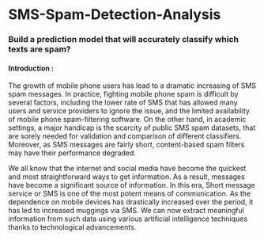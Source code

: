 # SMS-Spam-Detection-Analysis

### Build a prediction model that will accurately classify which texts are spam?

#### Introduction :

The growth of mobile phone users has lead to a dramatic increasing of SMS spam messages. In practice, fighting mobile phone spam is difficult by several factors, including the lower rate of SMS that has allowed many users and service providers to ignore the issue, and the limited availability of mobile phone spam-filtering software. On the other hand, in academic settings, a major handicap is the scarcity of public SMS spam datasets, that are sorely needed for validation and comparison of different classifiers. Moreover, as SMS messages are fairly short, content-based spam filters may have their performance degraded.

We all know that the internet and social media have become the quickest and most straightforward ways to get information. As a result, messages have become a significant source of information. In this era, Short message service or SMS is one of the most potent means of communication. As the dependence on mobile devices has drastically increased over the period, it has led to increased muggings via SMS. We can now extract meaningful information from such data using various artificial intelligence techniques thanks to technological advancements.
